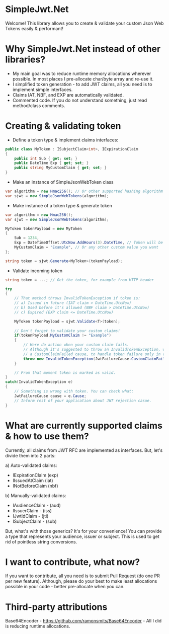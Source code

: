 # SimpleJwt.Net
Welcome! This library allows you to create & validate your custom Json Web Tokens easily & performant!

# Why SimpleJwt.Net instead of other libraries?
- My main goal was to reduce runtime memory allocations wherever possible. In most places I pre-allocate char/byte array and re-use it.
- I simplified token generation - to add JWT claims, all you need is to implement simple interfaces.
- Claims IAT, NBF, and EXP are automatically validated.
- Commented code. If you do not understand something, just read method/class comments.

# Creating & validating token
- Define a token type & implement claims interfaces:
```cs
public class MyToken : ISubjectClaim<int>, IExpirationClaim
{
    public int Sub { get; set; }
    public DateTime Exp { get; set; }
    public string MyCustomClaim { get; set; }
}
```
- Make an instance of SimpleJsonWebToken class
```cs
var algorithm = new Hmac256(); // Or other supported hashing algorithm instance
var sjwt = new SimpleJsonWebTokens(algorithm);
```
- Make instance of a token type & generate token
```cs
var algorithm = new Hmac256();
var sjwt = new SimpleJsonWebTokens(algorithm);

MyToken tokenPayload = new MyToken
{
    Sub = 1234,
    Exp = DateTimeOffset.UtcNow.AddHours(3).DateTime, // Token will be valid for 3 hours 
    MyCustomClaim = "Example", // Or any other custom value you want
};

string token = sjwt.Generate<MyToken>(tokenPayload);
```
- Validate incoming token
```cs
string token = ...; // Get the token, for example from HTTP header

try
{
    // That method throws InvalidTokenException if token is:
    // a) Issued in future (IAT claim > DateTime.UtcNow)
    // b) Used before it's allowed (NBF claim > DateTime.UtcNow)
    // c) Expired (EXP claim <= DateTime.UtcNow)

    MyToken tokenPayload = sjwt.Validate<T>(token); 
    
    // Don't forget to validate your custom claims!
    if(tokenPayload.MyCustomClaim != "Example")
    {
        // Here do action when your custom claim fails.
        // Although it's suggested to throw an InvalidTokenException, with
        // a CustomClaimFailed cause, to handle token failure only in catch block.
        throw new InvalidTokenException(JwtFailureCause.CustomClaimFailed);
    }

    // From that moment token is marked as valid.
}
catch(InvalidTokenException e)
{
    // Something is wrong with token. You can check what:
    JwtFailureCause cause = e.Cause;
    // Inform rest of your application about JWT rejection casue.
}
```
# What are currently supported claims & how to use them?
Currently, all claims from JWT RFC are implemented as interfaces. But, let's divide them into 2 parts:

a) Auto-validated claims:
- IExpirationClaim (exp)
- IIssuedAtClaim (iat)
- INotBeforeClaim (nbf)

b) Manually-validated claims:
- IAudienceClaim<T> - (aud)
- IIssuerClaim<T> - (iss)
- IJwtIdClaim - (jti)
- ISubjectClaim<T> - (sub)

But, what's with those generics? It's for your convenience! You can provide a type that represents your 
audience, issuer or subject. This is used to get rid of pointless string conversions.

# I want to contribute, what now?
If you want to contribute, all you need is to submit Pull Request (do one PR per new feature). Although, please
do your best to make least allocations possible in your code - better pre-allocate when you can.

# Third-party attributions
Base64Encoder - https://github.com/ramonsmits/Base64Encoder - All I did is reducing runtime allocations.